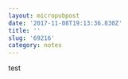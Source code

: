 ```yaml
---
layout: micropubpost
date: '2017-11-08T19:13:36.830Z'
title: ''
slug: '69216'
category: notes
---
```

test

